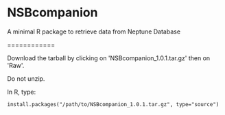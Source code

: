 NSBcompanion
============

A minimal R package to retrieve data from Neptune Database

============


Download the tarball by clicking on 'NSBcompanion_1.0.1.tar.gz' then on 'Raw'.  

Do not unzip.  

In R, type:

    install.packages("/path/to/NSBcompanion_1.0.1.tar.gz", type="source")
